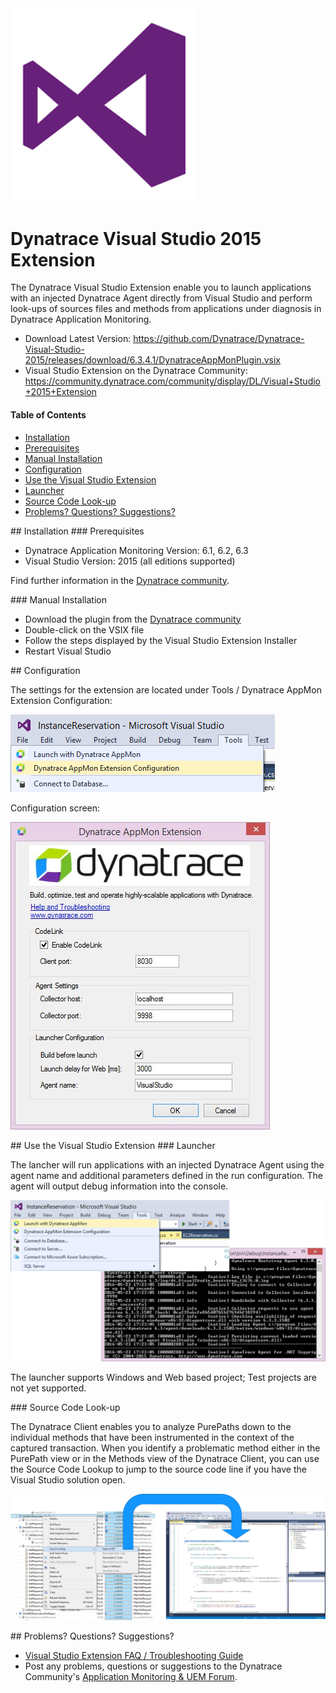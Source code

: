 <img src="/img/logo/visual-studio.png" width="300" />

# Dynatrace Visual Studio 2015 Extension

The Dynatrace Visual Studio Extension enable you to launch applications with an injected Dynatrace Agent directly from Visual Studio
and perform look-ups of sources files and methods from applications under diagnosis in Dynatrace Application Monitoring.

* Download Latest Version: https://github.com/Dynatrace/Dynatrace-Visual-Studio-2015/releases/download/6.3.4.1/DynatraceAppMonPlugin.vsix
* Visual Studio Extension on the Dynatrace Community: https://community.dynatrace.com/community/display/DL/Visual+Studio+2015+Extension

#### Table of Contents

* [Installation](#installation)  
 * [Prerequisites](#prerequisites)  
 * [Manual Installation](#manual)
* [Configuration](#configuration)
* [Use the Visual Studio Extension](#use)
 * [Launcher](#launcher)
 * [Source Code Look-up](#source_code)
*  [Problems? Questions? Suggestions?](#feedback)


<a name="installation"/>
## Installation

<a name="prerequisites"/>
### Prerequisites

* Dynatrace Application Monitoring Version: 6.1, 6.2, 6.3
* Visual Studio Version: 2015 (all editions supported)

Find further information in the [Dynatrace community](https://community.dynatrace.com/community/display/DL/Visual+Studio+2015+Extension).

<a name="manual"/>
### Manual Installation

* Download the plugin from the [Dynatrace community](https://community.dynatrace.com/community/display/DL/Visual+Studio+2015+Extension)
* Double-click on the VSIX file
* Follow the steps displayed by the Visual Studio Extension Installer
* Restart Visual Studio

<a name="configuration"/>
## Configuration

The settings for the extension are located under Tools / Dynatrace AppMon Extension Configuration:

![configuration](/img/conf/configuration_1.png) 

Configuration screen:

![configuration](/img/conf/configuration_2.jpg) 

<a name="use"/>
## Use the Visual Studio Extension

<a name="launcher"/>
### Launcher

The lancher will run applications with an injected Dynatrace Agent using the agent name and additional parameters defined in the run configuration. The agent will output debug information into the console.

![edit run configurations](/img/use/launcher.png) 


The launcher supports Windows and Web based project; Test projects are not yet supported.


<a name="source_code"/>
### Source Code Look-up

The Dynatrace Client enables you to analyze PurePaths down to the individual methods that have been instrumented in the context of the captured transaction. When you identify a problematic method either in the PurePath view or in the Methods view of the Dynatrace Client, you can use the Source Code Lookup to jump to the source code line if you have the Visual Studio solution open.

![edit run configurations](/img/use/source_code_lookup.png) 

<a name="feedback"/>
## Problems? Questions? Suggestions?

* [Visual Studio Extension FAQ / Troubleshooting Guide](FAQ.md)
* Post any problems, questions or suggestions to the Dynatrace Community's [Application Monitoring & UEM Forum](https://answers.dynatrace.com/spaces/146/index.html).
